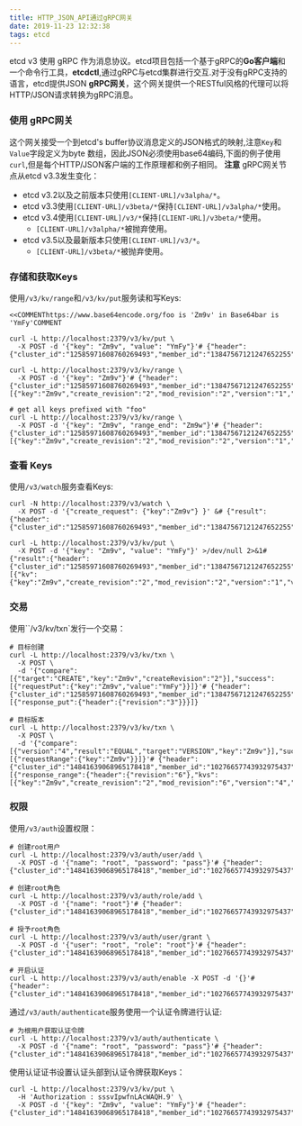 ```yaml
---
title: HTTP_JSON_API通过gRPC网关
date: 2019-11-23 12:32:38
tags: etcd
---
```

etcd v3 使用 gRPC 作为消息协议。etcd项目包括一个基于gRPC的**Go客户端**和一个命令行工具，**etcdctl**,通过gRPC与etcd集群进行交互.对于没有gRPC支持的语言，etcd提供JSON **gRPC网关**，这个网关提供一个RESTful风格的代理可以将HTTP/JSON请求转换为gRPC消息。
### 使用 gRPC网关
这个网关接受一个到etcd's buffer协议消息定义的JSON格式的映射,注意`Key`和`Value`字段定义为byte 数组，因此JSON必须使用base64编码,下面的例子使用`curl`,但是每个HTTP/JSON客户端的工作原理都和例子相同。
**注意**
gRPC网关节点从etcd v3.3发生变化：

* etcd v3.2以及之前版本只使用`[CLIENT-URL]/v3alpha/*`。
* etcd v3.3使用`[CLIENT-URL]/v3beta/*`保持`[CLIENT-URL]/v3alpha/*`使用。
* etcd v3.4使用`[CLIENT-URL]/v3/*`保持`[CLIENT-URL]/v3beta/*`使用。
    * `[CLIENT-URL]/v3alpha/*`被抛弃使用。
* etcd v3.5以及最新版本只使用`[CLIENT-URL]/v3/*`。
    * `[CLIENT-URL]/v3beta/*`被抛弃使用。

### 存储和获取Keys
使用`/v3/kv/range`和`/v3/kv/put`服务读和写Keys:
```
<<COMMENThttps://www.base64encode.org/foo is 'Zm9v' in Base64bar is 'YmFy'COMMENT

curl -L http://localhost:2379/v3/kv/put \
  -X POST -d '{"key": "Zm9v", "value": "YmFy"}'# {"header":{"cluster_id":"12585971608760269493","member_id":"13847567121247652255","revision":"2","raft_term":"3"}}

curl -L http://localhost:2379/v3/kv/range \
  -X POST -d '{"key": "Zm9v"}'# {"header":{"cluster_id":"12585971608760269493","member_id":"13847567121247652255","revision":"2","raft_term":"3"},"kvs":[{"key":"Zm9v","create_revision":"2","mod_revision":"2","version":"1","value":"YmFy"}],"count":"1"}

# get all keys prefixed with "foo"
curl -L http://localhost:2379/v3/kv/range \
  -X POST -d '{"key": "Zm9v", "range_end": "Zm9w"}'# {"header":{"cluster_id":"12585971608760269493","member_id":"13847567121247652255","revision":"2","raft_term":"3"},"kvs":[{"key":"Zm9v","create_revision":"2","mod_revision":"2","version":"1","value":"YmFy"}],"count":"1"}
```
### 查看 Keys
使用`/v3/watch`服务查看Keys:
```
curl -N http://localhost:2379/v3/watch \
  -X POST -d '{"create_request": {"key":"Zm9v"} }' &# {"result":{"header":{"cluster_id":"12585971608760269493","member_id":"13847567121247652255","revision":"1","raft_term":"2"},"created":true}}

curl -L http://localhost:2379/v3/kv/put \
  -X POST -d '{"key": "Zm9v", "value": "YmFy"}' >/dev/null 2>&1# {"result":{"header":{"cluster_id":"12585971608760269493","member_id":"13847567121247652255","revision":"2","raft_term":"2"},"events":[{"kv":{"key":"Zm9v","create_revision":"2","mod_revision":"2","version":"1","value":"YmFy"}}]}}
```
### 交易
使用``/v3/kv/txn`发行一个交易：
```
# 目标创建
curl -L http://localhost:2379/v3/kv/txn \
  -X POST \
  -d '{"compare":[{"target":"CREATE","key":"Zm9v","createRevision":"2"}],"success":[{"requestPut":{"key":"Zm9v","value":"YmFy"}}]}'# {"header":{"cluster_id":"12585971608760269493","member_id":"13847567121247652255","revision":"3","raft_term":"2"},"succeeded":true,"responses":[{"response_put":{"header":{"revision":"3"}}}]}
```
```
# 目标版本
curl -L http://localhost:2379/v3/kv/txn \
  -X POST \
  -d '{"compare":[{"version":"4","result":"EQUAL","target":"VERSION","key":"Zm9v"}],"success":[{"requestRange":{"key":"Zm9v"}}]}'# {"header":{"cluster_id":"14841639068965178418","member_id":"10276657743932975437","revision":"6","raft_term":"3"},"succeeded":true,"responses":[{"response_range":{"header":{"revision":"6"},"kvs":[{"key":"Zm9v","create_revision":"2","mod_revision":"6","version":"4","value":"YmF6"}],"count":"1"}}]}
```
### 权限
使用`/v3/auth`设置权限：
```
# 创建root用户
curl -L http://localhost:2379/v3/auth/user/add \
  -X POST -d '{"name": "root", "password": "pass"}'# {"header":{"cluster_id":"14841639068965178418","member_id":"10276657743932975437","revision":"1","raft_term":"2"}}

# 创建root角色
curl -L http://localhost:2379/v3/auth/role/add \
  -X POST -d '{"name": "root"}'# {"header":{"cluster_id":"14841639068965178418","member_id":"10276657743932975437","revision":"1","raft_term":"2"}}

# 授予root角色
curl -L http://localhost:2379/v3/auth/user/grant \
  -X POST -d '{"user": "root", "role": "root"}'# {"header":{"cluster_id":"14841639068965178418","member_id":"10276657743932975437","revision":"1","raft_term":"2"}}

# 开启认证
curl -L http://localhost:2379/v3/auth/enable -X POST -d '{}'# {"header":{"cluster_id":"14841639068965178418","member_id":"10276657743932975437","revision":"1","raft_term":"2"}}
```
通过`/v3/auth/authenticate`服务使用一个认证令牌进行认证:
```
# 为根用户获取认证令牌
curl -L http://localhost:2379/v3/auth/authenticate \
  -X POST -d '{"name": "root", "password": "pass"}'# {"header":{"cluster_id":"14841639068965178418","member_id":"10276657743932975437","revision":"1","raft_term":"2"},"token":"sssvIpwfnLAcWAQH.9"}
```
使用认证证书设置认证头部到认证令牌获取Keys：
```
curl -L http://localhost:2379/v3/kv/put \
  -H 'Authorization : sssvIpwfnLAcWAQH.9' \
  -X POST -d '{"key": "Zm9v", "value": "YmFy"}'# {"header":{"cluster_id":"14841639068965178418","member_id":"10276657743932975437","revision":"2","raft_term":"2"}}
```